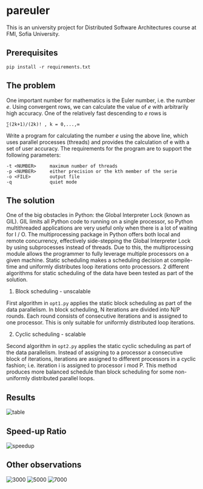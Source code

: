 # pareuler
This is an university project for Distributed Software Architectures course at FMI, Sofia University.

Prerequisites
-------------------------------------------------------------
```
pip install -r requirements.txt
```

The problem
-------------------------------------------------------------

One important number for mathematics is the Euler number, i.e. the number *e*.
Using convergent rows, we can calculate the value of *e* with arbitrarily high accuracy. One of the relatively fast descending to *e* rows is

```∑(2k+1)/(2k)! , k = 0,...,∞```

Write a program for calculating the number *e* using the above line,
which uses parallel processes (threads) and provides the calculation of e with a set of user accuracy. The requirements for the program are to support the following parameters:
```
-t <NUMBER>     maximum number of threads 
-p <NUMBER>     either precision or the kth member of the serie
-o <FILE>       output file
-q              quiet mode
```

The solution
--------------------------------------------------------------

One of the big obstacles in Python: the Global Interpreter Lock (known as GIL). GIL limits all Python code to running on a single processor, so Python multithreaded applications are very useful only when there is a lot of waiting for I / O.
The multiprocessing package in Python offers both local and remote concurrency, effectively side-stepping the Global Interpreter Lock by using subprocesses instead of threads. Due to this, the multiprocessing module allows the programmer to fully leverage multiple processors on a given machine.
Static scheduling makes a scheduling decision at compile-time and uniformly distributes loop iterations onto processors. 
2 different algorithms for static scheduling of the data have been tested as part of the solution.

1. Block scheduling - unscalable

First algorithm in `opt1.py` applies the static block scheduling as part of the data parallelism. In block scheduling, N iterations are divided into N/P rounds. Each round consists of consecutive iterations and is assigned to one processor. This is only suitable for uniformly distributed loop iterations.


2. Cyclic scheduling - scalable

Second algorithm in `opt2.py` applies the static cyclic scheduling as part of the data parallelism.
Instead of assigning to a processor a consecutive block of iterations,
iterations are assigned to different processors in a cyclic fashion; i.e. iteration i is assigned to processor i mod P. This method produces more balanced schedule than block scheduling for some non-uniformly distributed parallel loops.

Results
----------------------------------------------------------------

![table](img/table.png)


Speed-up Ratio 
----------------------------------------------------------------

![speedup](img/speedup_efficiency_7000.png)

Other observations
----------------------------------------------------------------

![3000](img/3000.png)
![5000](img/5000.png)
![7000](img/7000.png)